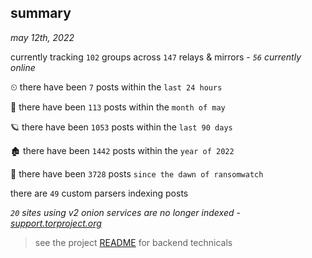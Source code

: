 
## summary
_may 12th, 2022_

currently tracking `102` groups across `147` relays & mirrors - _`56` currently online_

⏲ there have been `7` posts within the `last 24 hours`

🦈 there have been `113` posts within the `month of may`

🪐 there have been `1053` posts within the `last 90 days`

🏚 there have been `1442` posts within the `year of 2022`

🦕 there have been `3728` posts `since the dawn of ransomwatch`

there are `49` custom parsers indexing posts

_`20` sites using v2 onion services are no longer indexed - [support.torproject.org](https://support.torproject.org/onionservices/v2-deprecation/)_

> see the project [README](https://github.com/thetanz/ransomwatch#ransomwatch--) for backend technicals
